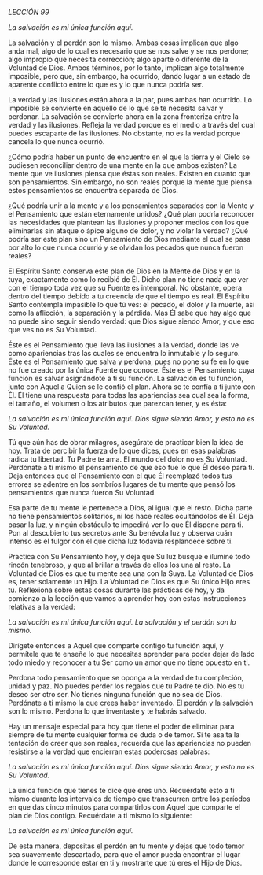 *LECCIÓN 99*

*La salvación es mi única función aquí.*

La salvación y el perdón son lo mismo. Ambas cosas implican que algo anda mal, algo de lo cual es necesario que se nos salve y se nos perdone; algo impropio que necesita corrección; algo aparte o diferente de la Voluntad de Dios. Ambos términos, por lo tanto, implican algo totalmente imposible, pero que, sin embargo, ha ocurrido, dando lugar a un estado de aparente conflicto entre lo que es y lo que nunca podría ser.

La verdad y las ilusiones están ahora a la par, pues ambas han ocurrido. Lo imposible se convierte en aquello de lo que se te necesita salvar y perdonar. La salvación se convierte ahora en la zona fronteriza entre la verdad y las ilusiones. Refleja la verdad porque es el medio a través del cual puedes escaparte de las ilusiones. No obstante, no es la verdad porque cancela lo que nunca ocurrió.

¿Cómo podría haber un punto de encuentro en el que la tierra y el Cielo se pudiesen reconciliar dentro de una mente en la que ambos existen? La mente que ve ilusiones piensa que éstas son reales. Existen en cuanto que son pensamientos. Sin embargo, no son reales porque la mente que piensa estos pensamientos se encuentra separada de Dios.

¿Qué podría unir a la mente y a los pensamientos separados con la Mente y el Pensamiento que están eternamente unidos? ¿Qué plan podría reconocer las necesidades que plantean las ilusiones y proponer medios con los que eliminarlas sin ataque o ápice alguno de dolor, y no violar la verdad? ¿Qué podría ser este plan sino un Pensamiento de Dios mediante el cual se pasa por alto lo que nunca ocurrió y se olvidan los pecados que nunca fueron reales?

El Espíritu Santo conserva este plan de Dios en la Mente de Dios y en la tuya, exactamente como lo recibió de Él. Dicho plan no tiene nada que ver con el tiempo toda vez que su Fuente es intemporal. No obstante, opera dentro del tiempo debido a tu creencia de que el tiempo es real. El Espíritu Santo contempla impasible lo que tú ves: el pecado, el dolor y la muerte, así como la aflicción, la separación y la pérdida. Mas Él sabe que hay algo que no puede sino seguir siendo verdad: que Dios sigue siendo Amor, y que eso que ves no es Su Voluntad.

Éste es el Pensamiento que lleva las ilusiones a la verdad, donde las ve como apariencias tras las cuales se encuentra lo inmutable y lo seguro. Éste es el Pensamiento que salva y perdona, pues no pone su fe en lo que no fue creado por la única Fuente que conoce. Éste es el Pensamiento cuya función es salvar asignándote a ti su función. La salvación es tu función, junto con Aquel a Quien se le confió el plan. Ahora se te confía a ti junto con Él. Él tiene una respuesta para todas las apariencias sea cual sea la forma, el tamaño, el volumen o los atributos que parezcan tener, y es ésta:

_La salvación es mi única función aquí._
_Dios sigue siendo Amor, y esto no es Su Voluntad._

Tú que aún has de obrar milagros, asegúrate de practicar bien la idea de hoy. Trata de percibir la fuerza de lo que dices, pues en esas palabras radica tu libertad. Tu Padre te ama. El mundo del dolor no es Su Voluntad. Perdónate a ti mismo el pensamiento de que eso fue lo que Él deseó para ti. Deja entonces que el Pensamiento con el que Él reemplazó todos tus errores se adentre en los sombríos lugares de tu mente que pensó los pensamientos que nunca fueron Su Voluntad.

Esa parte de tu mente le pertenece a Dios, al igual que el resto. Dicha parte no tiene pensamientos solitarios, ni los hace reales ocultándolos de Él. Deja pasar la luz, y ningún obstáculo te impedirá ver lo que Él dispone para ti. Pon al descubierto tus secretos ante Su benévola luz y observa cuán intenso es el fulgor con el que dicha luz todavía resplandece sobre ti.

Practica con Su Pensamiento hoy, y deja que Su luz busque e ilumine todo rincón tenebroso, y que al brillar a través de ellos los una al resto. La Voluntad de Dios es que tu mente sea una con la Suya. La Voluntad de Dios es, tener solamente un Hijo. La Voluntad de Dios es que Su único Hijo eres tú. Reflexiona sobre estas cosas durante las prácticas de hoy, y da comienzo a la lección que vamos a aprender hoy con estas instrucciones relativas a la verdad:

_La salvación es mi única función aquí._
_La salvación y el perdón son lo mismo._

Dirígete entonces a Aquel que comparte contigo tu función aquí, y permítele que te enseñe lo que necesitas aprender para poder dejar de lado todo miedo y reconocer a tu Ser como un amor que no tiene opuesto en ti.

Perdona todo pensamiento que se oponga a la verdad de tu compleción, unidad y paz. No puedes perder los regalos que tu Padre te dio. No es tu deseo ser otro ser. No tienes ninguna función que no sea de Dios. Perdónate a ti mismo la que crees haber inventado. El perdón y la salvación son lo mismo. Perdona lo que inventaste y te habrás salvado.

Hay un mensaje especial para hoy que tiene el poder de eliminar para siempre de tu mente cualquier forma de duda o de temor. Si te asalta la tentación de creer que son reales, recuerda que las apariencias no pueden resistirse a la verdad que encierran estas poderosas palabras:

_La salvación es mi única función aquí._
_Dios sigue siendo Amor, y esto no es Su Voluntad._

La única función que tienes te dice que eres uno. Recuérdate esto a ti mismo durante los intervalos de tiempo que transcurren entre los períodos en que das cinco minutos para compartirlos con Aquel que comparte el plan de Dios contigo. Recuérdate a ti mismo lo siguiente:

_La salvación es mi única función aquí._

De esta manera, depositas el perdón en tu mente y dejas que todo temor sea suavemente descartado, para que el amor pueda encontrar el lugar donde le corresponde estar en ti y mostrarte que tú eres el Hijo de Dios.